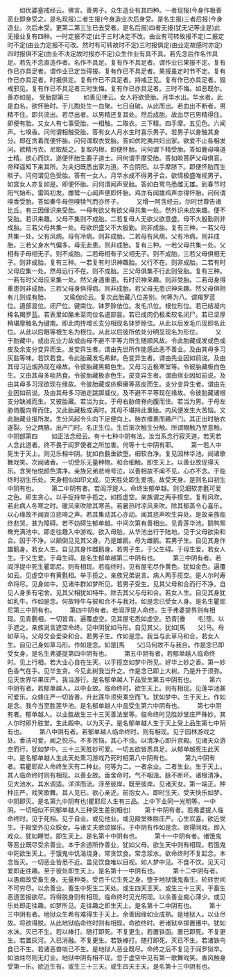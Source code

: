 <!-- { "loadSidebar": true } -->
　　如优婆塞戒经云。佛言。善男子。众生造业有其四种。一者现报(今身作极善恶业即身受之。是名现报)二者生报(今身造业次后身受。是名生报)三者后报(今身造业。次后未受。更第二第三生已去受者。是名后报)四者无报(犹无记等业是)此无报业复有四种。一时定报不定(此于三时决定不改。由业有可转故报不定)二报定时不定(由业力定报不可改。然时有可转故时不定)三时报俱定(由业定故感时亦定)四时报俱不定(由业不决定故时报亦不定)众生作业有具不具。若先念后作名作具足。若先不念直造作者。名作不具足。复有作不具足者。谓作业已果报不定。复有作已亦具足者。谓作业已定当得报。复有作已不具足者。果报虽定时节不定。复有作已亦具足者。时报俱定。复有作已不具足者。持戒正见。复有作已亦具足者。毁戒邪见。复有作已不具足者三时生悔。复有作已亦具足者。三时不悔。如恶既尔。善亦如是。
受胎部第三
　　如善见律云。女人将欲受胎。月华水出。华水者。此是血名。欲怀胎时。于儿胞处生一血聚。七日自破。从此而出。若血出不断者。男精不住。即共流出。若尽出者。以男精还复其处。然后成胎。故血尽已男精得住。即便有胎。又女人有七事受胎。一相触。二取衣。三下精。四手摩。五见色。六闻声。七嗅香。问何谓相触受胎。答有女人月水生时喜乐男子。若男子以身触其身分。即在贪着而便怀胎。问何谓取衣受胎。答如优陀夷共妇出家。欲爱不止各相发问。欲精污衣。尼取舐之。复取内根。即便怀胎。问何谓下精受胎。答如鹿母嗅道士精。欲心而饮。遂便怀胎生鹿子道士。问何谓手摩受胎。答如睒菩萨父母俱盲。帝释遥知下来其所。为夫妇既悉出家为道。不合阴阳。以手摩脐下。即便怀胎而生睒子。问何谓见色受胎。答有一女人。月华水成不得男子合。欲情极盛唯视男子。如宫女人亦复如是。即便怀胎。问何谓闻声受胎。答如白鹭鸟悉雌无雄。到春节时阳气始布。雷鸣初发。雌鹭一心闻声便即怀胎。鸡亦有闻雄鸡声亦得怀胎。问何谓嗅香受胎。答如秦牛母但嗅犊气而亦怀子。
　　又增一阿含经云。尔时世尊告诸比丘。有三因缘识来受胎。一母有欲父有欲父母共集一处。然外识未应来趣。便不受胎。若识来趣。父母不集则不成胎。二若复母人无欲父欲意盛。母不大殷勤则非成胎。三若父母共集一处。母欲炽盛父不大殷勤。则非成胎。复有三种。一若父母共集一处。父有风病。母有冷病。则非成胎。二若母有风病。父有冷病。则非成胎。三若父身水气偏多。母无此患。则非成胎。复有三种。一若父母共集一处。父相有子母相无子。则不成胎。二若母相有子父相无子。则不成胎。三若父母俱相无子。则非成胎。复有三种。一若复有时识神趣胎。父行不在。则非成胎。二若有时父母应集一处。然母远行不在。则不成胎。三父母俱集不行此则受胎。复有三种。一若有时父母应来集一处。然父身遇重患。有时识神来趣。则非受胎。二若母身得重患则非成胎。三若父母身俱得病。则非成胎。若父母无患识神来趣。然父母俱相有儿则成有胎。
　　又瑜伽论云。复次此胎藏八位差别。何等为八。谓羯罗蓝位。遏部昙位。闭尸位。键南位。钵罗赊佉位。发毛爪位。根位形位。若已结凝内稀名羯罗蓝。若表里如酪未至肉位名遏部昙。若已成肉仍极柔软名闭尸。若已坚厚稍堪摩触名为键南。即此肉抟增长支分相现名钵罗赊佉。从此以后发毛爪现即名此位。从此以后眼等根生名为根位。从此以后彼所依处分明显现名为形位。
　　又于胎藏中。或由先业力故或由母不避不平等力所生随顺风故。令此胎藏或发或色或皮及余支分变异而生。发变异生者。谓由先世所作能感此恶不善业。及由其母多习灰盐等味。若饮若食。令此胎藏发毛希鲜。色变异生者。谓由先业因如前说。及由其母习近烟热现在缘故。令彼胎藏黑黯色生。又母习近极寒室等。令彼胎藏极白色生。又由其母多啖热食。令彼胎藏极赤色生。皮变异生者。谓由宿业因如前说。及由其母多习淫欲现在缘故。令彼胎藏或疥癣癞等恶皮而生。支分变异生者。谓由先业因如前说。及由其母多习驰走跳踯威仪。及不避不平等现在缘故。令彼胎藏诸根支分缺减而生。又彼胎藏。若当为女。于母右胁倚脊向腹而住。若当为男。于母左胁倚腹向脊而住。又此胎藏极成满时。其母不堪持此重胎。内风便发生大苦恼。又此胎藏业报所发。生分风起令头向下足便向上。胎衣缠裹而趣产门。其正出时胎衣遂裂。分之两腋。出产门时。名正生位。生后渐次触生分触。所谓眼触乃至意触。
中阴部第四
　　如正法念经云。有十七种中阴有法。汝当系念行寂灭道。若天若人念此道者。终不畏于阎罗使者之所加害。何等十七中阴有耶。
　　第一若人中死生于天上。则见乐相中阴。犹如白氎垂欲堕。细软白净。复见园林华池。闻诸歌舞戏笑。次闻诸香。一切受乐无量种物。和合细触。即生天上。以善业故现得天乐。含笑怡悦颜色清净。亲族兄弟悲啼号泣。以善相故不闻不见。心亦不念。于临终时初生乐处。天身相似如印文成。见天胜处即生爱境。故受天身。是则名曰初生中阴有也。
　　第二中阴有者。若阎浮提人。命终生郁单越。则见细软赤氎可爱之色。即生贪心。以手捉持举手揽之。如揽虚空。亲族谓之两手摸空。复有风吹。若此病人冬寒之时。暖风来吹除其寒苦。若暑热时凉风来吹。除其郁蒸令心喜乐。以心缘故不闻哀泣悲啼之声。若其集动其心亦动。闻其悲声吹生异处。是故亲族临终悲哭。甚为障碍。若不妨碍生郁单越。中间次第有善相出。见青莲华池。鹅鸭鸳鸯充满池中。即走往趣入中游戏。欲入母胎。从华池出行于陆地。见于父母欲染和合。因于不净。以颠倒见见其父身。乃是雄鹅。母为雌鹅。若男子生。自见其身作雄鹅身。若女人生。自见其身作雌鹅身。若男子生。于父生碍。于母生爱。若女人生。于父生爱。于母生碍。是名生郁单越第二中阴有也。
　　第三中阴有者。若阎浮提中死生瞿耶尼。则有相现。若临终时。见有屋宅尽作黄色。犹如金色。遍覆如云。见虚空中有黄氎相。举手揽之。亲族兄弟说言。病人两手揽空。是人尔时寿命将尽。见身如牛。见诸牛群如梦所见。若男子受生。见其父母和合而行不净。自见人身多有宅舍。见其父相犹如特牛。除去其父与母和合。若女人生。自见其身犹如乳牛。作如是念。何故特牛与彼和合不与我对。如是念已受女人身。是名生瞿耶尼第三中阴有也。
　　第四中阴有者。若阎浮提人命终。生于弗婆提界则有相现。见青氎相。一切皆青。遍覆虚空。见其屋宅悉如虚空。恐青[疊　　毛]堕。以手遮之。亲族说言遮空命终。见中阴犹如马形。自见其父。犹如[馬　　父]马。母如草马。父母交会爱染和合。若男子生。作如是念。我当与此草马和合。若女人生。自见己身如草马形。作如是念。如是[馬　　父]马何故不与我合。作是念已即受女身。是名生弗婆提第四中阴有也。
　　第五中阴有者。若郁单越人临命终时。见上行相。若大业心自在生天。以手揽空如梦中所见。好华上妙之香。第一妙色香气在手。见华生贪。今见此树我当升之。作是念已即上大树。乃是升于须弥。见天世界华果庄严。我当游行。是名郁单越人下品受生第五中阴有也。
　　第六中阴有者。若郁单越人。以中业故。临命终时。欲生天上。则有相现。见莲华池甚可爱乐。众蜂庄严一切皆香。升此莲华须臾乘空而飞。犹如梦中。生于天上。作如是念。我今当至胜莲华池。是名郁单越人中品受生第六中阴有也。
　　第七中阴有者。郁单越人。以业胜故生三十三天善法堂等。临命终时见胜妙堂庄严殊妙。其人尔时即升胜堂。生此殿中。以为天子。是名郁单越人生于天上受上品生第七中阴有也。
　　第八中阴有者。若郁单越人临命终时。则有相现。见于园林游戏之处。香洁可爱。闻之悦乐。不多苦恼。其心不浊。以清净心即升宫殿。见诸天众游空而行。犹如梦中。三十三天胜妙可爱。一切五欲皆悉具足。从郁单越死生此天中。是名郁单越人生此天处熏习游戏乃死时相第八中阴有也。
　　第九中阴有者。若瞿耶尼人命终生天有二种业。何等为二。一者余业。二者生业。生于天上。其人临命终时则有相现。以善业故。垂舍命时。气不咽浊。脉不断坏。诸根清净。见大池水。其水调适。洋洋而流。浮至彼岸。既至彼岸。见诸天女。第一端正。种种庄严。戏笑歌舞。其人见已。欲心亲近。前抱女人。即时生天。受天快乐如梦。中阴即灭。是名第九中阴有也(瞿耶尼人生有三品。上中下业同一光明等。一中阴。一切相似不同郁单越人三种受生差别相也)
　　第十中阴有者。若弗婆提人临命终时。见于死相。见于自业。或见他业。或见殿堂殊胜庄严。心生欢喜。欲近受生。于殿堂外见众婇女。与诸丈夫歌颂娱乐。于中阴有作如是念。欲得同戏。即入戏众。犹如睡觉。即生天上。是名第十中阴有也。
　　第十一中阴有者。诸饿鬼等恶业既尽受余善业。本于余道所作善业。犹如父母。欲生天中则有相现。若饿鬼中死欲生天上。于饿鬼中饥渴烧身。常贪饮食。常念浆水。欲命终时不复起念。本念皆灭。一切恶业皆悉不近。虽见饮食唯以目视。如人梦中见。不食不饮。见天可爱即走往趣。至于彼处即生天上。是名第十一中阴有也。
　　第十二中阴有者。以愚痴故受畜生身。无量种类。受百千亿生死之身。堕于地狱饿鬼畜生。轮转世间不可穷尽。以余善业。畜生中死生二天处。或生四天王天。或生三十三天。于畜生恶道苦报欲尽。将得脱身则有相现。临命终时见光明现。以余善业痴心薄少。或见乐处即走往趣。如梦所见。走往趣之即生天上。是名第十二中阴有也。
　　第十三中阴有者。地狱众生希有难得生于天上。余善因缘如业成熟。是地狱人。以业尽故。将欲得脱。从此地狱临命终时则有相现。命欲终时。若诸狱卒掷置镬中。犹如水沫。灭已不生。若以棒打。随打即死。不复更生。若置铁函。置已即死。不复更生。若置灰河。入已消融。不复更生。若铁棒打。随打即死。灭已不生。若诸铁鸟食已不生。若诸恶兽啖已不生。是地狱人恶业既尽。命终之后不复见于阎罗狱卒。如油炷尽则无灯业。地狱中阴有相不现。忽于虚空中见有第一歌舞戏笑。香风触身受第一乐。欲近生有。或生三十三天。或生四天王天。是名第十三中阴有也。
